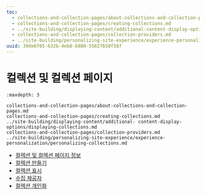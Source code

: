 ```yaml
---
toc:
  - collections-and-collection-pages/about-collections-and-collection-pages.md
  - collections-and-collection-pages/creating-collections.md
  - ../site-building/displaying-content/additional-content-display-options/displaying-collections.md
  - collections-and-collection-pages/collection-providers.md
  - ../site-building/personalizing-site-experience/experience-personalization/personalizing-collections.md
uuid: 39de6f65-632b-4eb8-b880-55827658f587
---
```


# 컬렉션 및 컬렉션 페이지

```{toctree}
:maxdepth: 3

collections-and-collection-pages/about-collections-and-collection-pages.md
collections-and-collection-pages/creating-collections.md
../site-building/displaying-content/additional- content-display-options/displaying-collections.md
collections-and-collection-pages/collection-providers.md
../site-building/personalizing-site-experience/experience-personalization/personalizing-collections.md

```

-   [컬렉션 및 컬렉션 페이지 정보](./collections-and-collection-pages/about-collections-and-collection-pages.md)
-   [컬렉션 만들기](./collections-and-collection-pages/creating-collections.md)
-   [컬렉션 표시](./../site-building/displaying-content/additional-content-display-options/displaying-collections.md)
-   [수집 제공자](./collections-and-collection-pages/collection-providers.md)
-   [컬렉션 개인화](./../site-building/personalizing-site-experience/experience-personalization/personalizing-collections.md)
